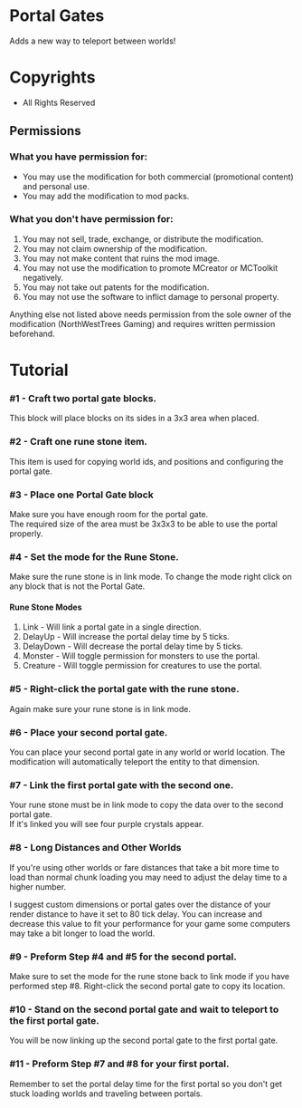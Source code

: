 # Portal Gates
Adds a new way to teleport between worlds!

# Copyrights
- All Rights Reserved

## Permissions
### What you have permission for:
- You may use the modification for both commercial (promotional content) and personal use.
- You may add the modification to mod packs.

### What you don't have permission for:
1. You may not sell, trade, exchange, or distribute the modification.
1. You may not claim ownership of the modification.
1. You may not make content that ruins the mod image.
1. You may not use the modification to promote MCreator or MCToolkit negatively.
1. You may not take out patents for the modification.
1. You may not use the software to inflict damage to personal property.

Anything else not listed above needs permission from the sole owner of the modification (NorthWestTrees Gaming) and requires written permission beforehand.

# Tutorial
### #1 - Craft two portal gate blocks.
This block will place blocks on its sides in a 3x3 area when placed.

### #2 - Craft one rune stone item.
This item is used for copying world ids, and positions and configuring the portal gate.

### #3 - Place one Portal Gate block
Make sure you have enough room for the portal gate.  
The required size of the area must be 3x3x3 to be able to use the portal properly.

### #4 - Set the mode for the Rune Stone.
Make sure the rune stone is in link mode. To change the mode right click on any block that is not the Portal Gate.

#### Rune Stone Modes
1. Link - Will link a portal gate in a single direction.
1. DelayUp - Will increase the portal delay time by 5 ticks.
1. DelayDown - Will decrease the portal delay time by 5 ticks.
1. Monster - Will toggle permission for monsters to use the portal.
1. Creature - Will toggle permission for creatures to use the portal.

### #5 - Right-click the portal gate with the rune stone.
Again make sure your rune stone is in link mode.

### #6 - Place your second portal gate.
You can place your second portal gate in any world or world location. The modification will automatically teleport the entity to that dimension.

### #7 - Link the first portal gate with the second one.
Your rune stone must be in link mode to copy the data over to the second portal gate.  
If it's linked you will see four purple crystals appear.

### #8 - Long Distances and Other Worlds
If you're using other worlds or fare distances that take a bit more time to load than normal chunk loading you may need to adjust the delay time to a higher number.  
  
I suggest custom dimensions or portal gates over the distance of your render distance to have it set to 80 tick delay.
You can increase and decrease this value to fit your performance for your game some computers may take a bit longer to load the world.

### #9 - Preform Step #4 and #5 for the second portal.
Make sure to set the mode for the rune stone back to link mode if you have performed step #8.
Right-click the second portal gate to copy its location.

### #10 - Stand on the second portal gate and wait to teleport to the first portal gate.
You will be now linking up the second portal gate to the first portal gate.

### #11 - Preform Step #7 and #8 for your first portal.
Remember to set the portal delay time for the first portal so you don't get stuck loading worlds and traveling between portals.
